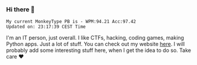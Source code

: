 ### Hi there 👋
<!-- PB START -->
```
My current MonkeyType PB is - WPM:94.21 Acc:97.42
Updated on: 23:17:39 CEST Time
```
<!-- PB END -->
I'm an IT person, just overall. I like CTFs, hacking, coding games, making Python apps. Just a lot of stuff.
You can check out my website [here](https://skill3472.github.io/).
I will probably add some interesting stuff here, when I get the idea to do so. Take care ❤️
